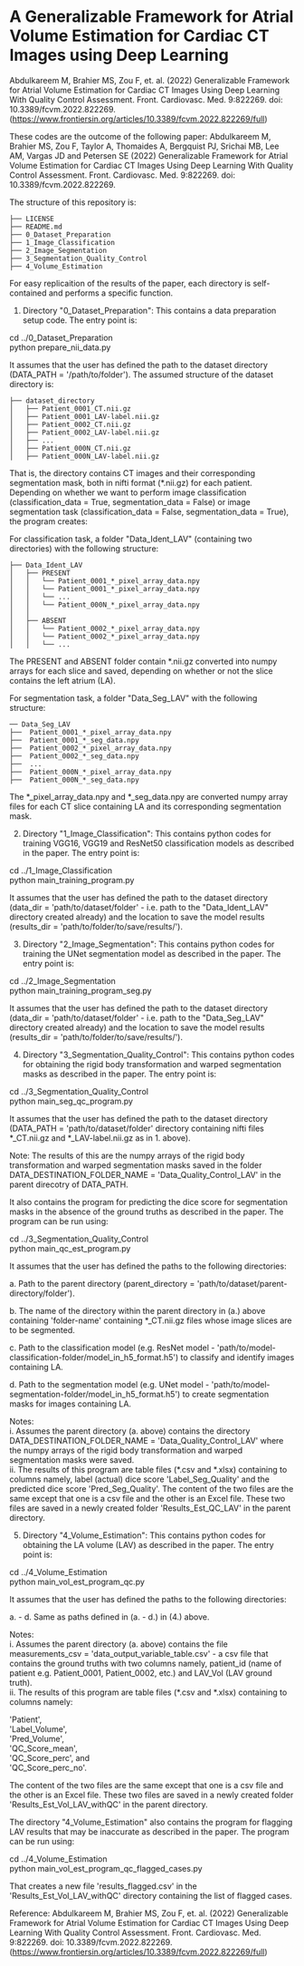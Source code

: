 A Generalizable Framework for Atrial Volume Estimation for Cardiac CT Images using Deep Learning
============

Abdulkareem M, Brahier MS, Zou F, et. al. (2022) Generalizable Framework for Atrial Volume Estimation for Cardiac CT Images Using Deep Learning With Quality Control Assessment. Front. Cardiovasc. Med. 9:822269. doi: 10.3389/fcvm.2022.822269.
(https://www.frontiersin.org/articles/10.3389/fcvm.2022.822269/full)

These codes are the outcome of the following paper: Abdulkareem M, Brahier MS, Zou F, Taylor A, Thomaides A, Bergquist PJ, Srichai MB, Lee AM, Vargas JD and Petersen SE (2022) Generalizable Framework for Atrial Volume Estimation for Cardiac CT Images Using Deep Learning With Quality Control Assessment. Front. Cardiovasc. Med. 9:822269. doi: 10.3389/fcvm.2022.822269.  

The structure of this repository is: 

    ├── LICENSE
    ├── README.md          
    ├── 0_Dataset_Preparation
    ├── 1_Image_Classification
    ├── 2_Image_Segmentation
    ├── 3_Segmentation_Quality_Control
    ├── 4_Volume_Estimation

For easy replicaition of the results of the paper, each directory is self-contained and performs a specific function. 



1. Directory "0_Dataset_Preparation": This contains a data preparation setup code. The entry point is: 

cd ../0_Dataset_Preparation\
python prepare_nii_data.py

It assumes that the user has defined the path to the dataset directory (DATA_PATH = '/path/to/folder'). The assumed structure of the dataset directory is: 

    ├── dataset_directory
    │   ├── Patient_0001_CT.nii.gz      
    │   ├── Patient_0001_LAV-label.nii.gz        
    │   ├── Patient_0002_CT.nii.gz      
    │   ├── Patient_0002_LAV-label.nii.gz 
    │   ├── ...   
    │   ├── Patient_000N_CT.nii.gz      
    │   ├── Patient_000N_LAV-label.nii.gz

That is, the directory contains CT images and their corresponding segmentation mask, both in nifti format (\*.nii.gz) for each patient. Depending on whether we want to perform image classification (classification_data = True, segmentation_data = False) or image segmentation task (classification_data = False, segmentation_data = True), the program creates: 

For classification task, a folder "Data_Ident_LAV" (containing two directories) with the following structure: 

    ├── Data_Ident_LAV
    │   ├── PRESENT      
    │   │   └── Patient_0001_*_pixel_array_data.npy    
    │   │   └── Patient_0001_*_pixel_array_data.npy 
    │   │   └── ... 
    │   │   └── Patient_000N_*_pixel_array_data.npy
    │   │   
    │   ├── ABSENT      
    │   │   └── Patient_0002_*_pixel_array_data.npy    
    │   │   └── Patient_0002_*_pixel_array_data.npy
    │   │   └── ... 
    
The PRESENT and ABSENT folder contain \*.nii.gz converted into numpy arrays for each slice and saved, depending on whether or not the slice contains the left atrium (LA). 

For segmentation task, a folder "Data_Seg_LAV" with the following structure: 

    ── Data_Seg_LAV      
    ├──  Patient_0001_*_pixel_array_data.npy    
    ├──  Patient_0001_*_seg_data.npy
    ├──  Patient_0002_*_pixel_array_data.npy    
    ├──  Patient_0002_*_seg_data.npy
    ├──  ... 
    ├──  Patient_000N_*_pixel_array_data.npy    
    ├──  Patient_000N_*_seg_data.npy

The \*\_pixel_array_data.npy and \*\_seg_data.npy are converted numpy array files for each CT slice containing LA and its corresponding segmentation mask. 



2. Directory "1_Image_Classification": This contains python codes for training VGG16, VGG19 and ResNet50 classification models as described in the paper. The entry point is: 

cd ../1_Image_Classification\
python main_training_program.py

It assumes that the user has defined the path to the dataset directory (data_dir = 'path/to/dataset/folder' - i.e. path to the "Data_Ident_LAV" directory created already) and the location to save the model results (results_dir = 'path/to/folder/to/save/results/').



3. Directory "2_Image_Segmentation": This contains python codes for training the UNet segmentation model as described in the paper. The entry point is: 

cd ../2_Image_Segmentation\
python main_training_program_seg.py

It assumes that the user has defined the path to the dataset directory (data_dir = 'path/to/dataset/folder' - i.e. path to the "Data_Seg_LAV" directory created already) and the location to save the model results (results_dir = 'path/to/folder/to/save/results/').



4. Directory "3_Segmentation_Quality_Control": This contains python codes for obtaining the rigid body transformation and warped segmentation masks as described in the paper. The entry point is: 

cd ../3_Segmentation_Quality_Control\
python main_seg_qc_program.py

It assumes that the user has defined the path to the dataset directory (DATA_PATH = 'path/to/dataset/folder' directory containing nifti files \*_CT.nii.gz and \*_LAV-label.nii.gz as in 1. above).

Note: The results of this are the numpy arrays of the rigid body transformation and warped segmentation masks saved in the folder DATA_DESTINATION_FOLDER_NAME = 'Data_Quality_Control_LAV' in the parent direcotry of DATA_PATH.

It also contains the program for predicting the dice score for segmentation masks in the absence of the ground truths as described in the paper. The program can be run using:  

cd ../3_Segmentation_Quality_Control\
python main_qc_est_program.py

It assumes that the user has defined the paths to the following directories: 

a. Path to the parent directory (parent_directory = 'path/to/dataset/parent-directory/folder'). 

b. The name of the directory within the parent directory in (a.) above containing 'folder-name' containing \*\_CT.nii.gz files whose image slices are to be segmented. 

c. Path to the classification model (e.g. ResNet model - 'path/to/model-classification-folder/model_in_h5_format.h5') to classify and identify images containing LA. 

d. Path to the segmentation model (e.g. UNet model - 'path/to/model-segmentation-folder/model_in_h5_format.h5') to create segmentation masks for images containing LA.

Notes: \
i. Assumes the parent directory (a. above) contains the directory DATA_DESTINATION_FOLDER_NAME = 'Data_Quality_Control_LAV' where the numpy arrays of the rigid body transformation and warped segmentation masks were saved. \
ii. The results of this program are table files (\*.csv and \*.xlsx) containing to columns namely, label (actual) dice score 'Label_Seg_Quality' and the predicted dice score 'Pred_Seg_Quality'. The content of the two files are the same except that one is a csv file and the other is an Excel file. These two files are saved in a newly created folder 'Results_Est_QC_LAV' in the parent directory. 



5. Directory "4_Volume_Estimation":  This contains python codes for obtaining the LA volume (LAV) as described in the paper. The entry point is: 

cd ../4_Volume_Estimation\
python main_vol_est_program_qc.py

It assumes that the user has defined the paths to the following directories: 

a. - d. Same as paths defined in (a. - d.) in (4.) above. 

Notes: \
i. Assumes the parent directory (a. above) contains the file measurements_csv = 'data_output_variable_table.csv' - a csv file that contains the ground truths with two columns namely, patient_id (name of patient e.g. Patient_0001, Patient_0002, etc.) and LAV_Vol (LAV ground truth). \
ii. The results of this program are table files (\*.csv and \*.xlsx) containing to columns namely: 

'Patient', \
'Label_Volume', \
'Pred_Volume', \
'QC_Score_mean', \
'QC_Score_perc', and \
'QC_Score_perc_no'.

The content of the two files are the same except that one is a csv file and the other is an Excel file. These two files are saved in a newly created folder 'Results_Est_Vol_LAV_withQC' in the parent directory. 

The directory "4_Volume_Estimation" also contains the program for flagging LAV results that may be inaccurate as described in the paper. The program can be run using: 

cd ../4_Volume_Estimation\
python main_vol_est_program_qc_flagged_cases.py

That creates a new file 'results_flagged.csv' in the 'Results_Est_Vol_LAV_withQC' directory containing the list of flagged cases. 

Reference: 
Abdulkareem M, Brahier MS, Zou F, et. al. (2022) Generalizable Framework for Atrial Volume Estimation for Cardiac CT Images Using Deep Learning With Quality Control Assessment. Front. Cardiovasc. Med. 9:822269. doi: 10.3389/fcvm.2022.822269.
(https://www.frontiersin.org/articles/10.3389/fcvm.2022.822269/full)